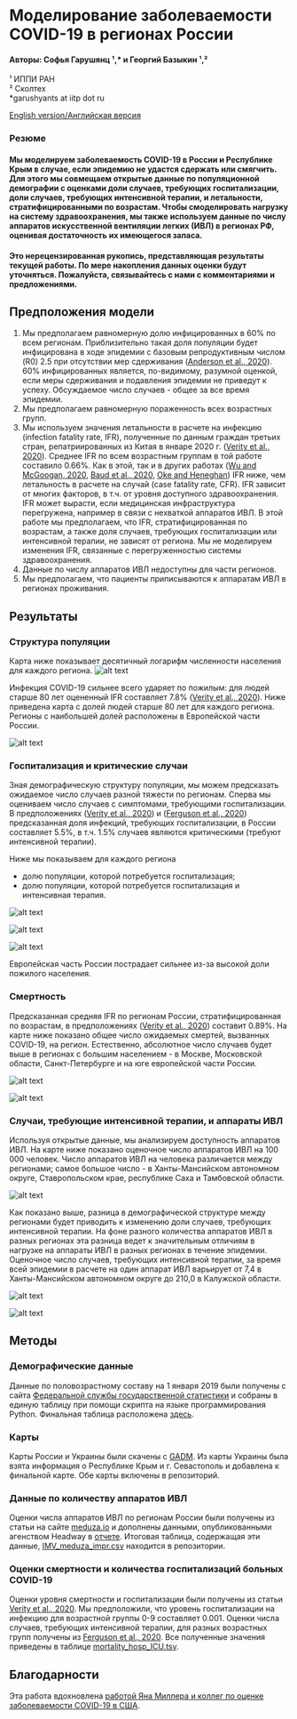 # Моделирование заболеваемости COVID-19 в регионах России
#### Авторы: Софья Гарушянц &#x00B9;,* и Георгий Базыкин &#x00B9;,&#x00B2;
&#x00B9; ИППИ РАН  
&#x00B2; Сколтех  
*garushyants at iitp dot ru

[English version/Английская версия](https://github.com/garushyants/covid19_russia_mapping/blob/master/README.md)

### Резюме

#### Мы моделируем заболеваемость COVID-19 в России и Республике Крым в случае, если эпидемию не удастся сдержать или смягчить. Для этого мы совмещаем открытые данные по популяционной демографии с оценками доли случаев, требующих госпитализации, доли случаев, требующих интенсивной терапии, и летальности, стратифицированными по возрастам. Чтобы смоделировать нагрузку на систему здравоохранения, мы также используем данные по числу аппаратов искусственной вентиляции легких (ИВЛ) в регионах РФ, оценивая достаточность их имеющегося запаса.

#### Это нерецензированная рукопись, представляющая результаты текущей работы. По мере накопления данных оценки будут уточняться. Пожалуйста, связывайтесь с нами с комментариями и предложениями. 

## Предположения модели
1. Мы предполагаем равномерную долю инфицированных в 60% по всем регионам. Приблизительно такая доля популяции будет инфицирована в ходе эпидемии с базовым репродуктивным числом (R0) 2.5 при отсутствии мер сдерживания ([Anderson et al., 2020](https://www.thelancet.com/journals/lancet/article/PIIS0140-6736(20)30567-5/fulltext)). 60% инфицированных является, по-видимому, разумной оценкой, если меры сдерживания и подавления эпидемии не приведут к успеху. Обсуждаемое число случаев - общее за все время эпидемии.
2. Мы предполагаем равномерную пораженность всех возрастных групп.
3. Мы используем значения летальности в расчете на инфекцию (infection fatality rate, IFR), полученные по данным граждан третьих стран, репатриированных из Китая в январе 2020 г. ([Verity et al., 2020](https://www.medrxiv.org/content/10.1101/2020.03.09.20033357v1.full.pdf)). Среднее IFR по всем возрастным группам в той работе составило 0.66%. Как в этой, так и в других работах ([Wu and McGoogan, 2020](https://jamanetwork.com/journals/jama/fullarticle/2762130?guestAccessKey=bdcca6fa-a48c-4028-8406-7f3d04a3e932&utm_source=For_The_Media&utm_medium=referral&utm_campaign=ftm_links&utm_content=tfl&utm_term=022420&mod=article_inline), [Baud et al., 2020](https://www.thelancet.com/journals/laninf/article/PIIS1473-3099(20)30195-X/fulltext), [Oke and Heneghan](https://www.cebm.net/global-covid-19-case-fatality-rates/)) IFR ниже, чем летальность в расчете на случай (case fatality rate, CFR). IFR зависит от многих факторов, в т.ч. от уровня доступного здравоохранения. IFR может вырасти, если медицинская инфраструктура перегружена, например в связи с нехваткой аппаратов ИВЛ. В этой работе мы предполагаем, что IFR, стратифицированная по возрастам, а также доля случаев, требующих госпитализации или интенсивной терапии, не зависят от региона. Мы не моделируем изменения IFR, связанные с перегруженностью системы здравоохранения. 
4. Данные по числу аппаратов ИВЛ недоступны для части регионов.
5. Мы предполагаем, что пациенты приписываются к аппаратам ИВЛ в регионах проживания.


## Результаты
### Структура популяции

Карта ниже показывает десятичный логарифм численности населения для каждого региона.
![alt text](https://github.com/garushyants/covid19_russia_mapping/blob/master/Figures_ru/Fig0populationru.png)

Инфекция COVID-19 сильнее всего ударяет по пожилым: для людей старше 80 лет оцененный IFR составляет 7.8% ([Verity et al., 2020](https://www.medrxiv.org/content/10.1101/2020.03.09.20033357v1.full.pdf)). Ниже приведена карта с долей людей старше 80 лет для каждого региона. Регионы с наибольшей долей расположены в Европейской части России. 

![alt text](https://github.com/garushyants/covid19_russia_mapping/blob/master/Figures_ru/Fig1perc80ru.png)


### Госпитализация и критические случаи

Зная демографическую структуру популяции, мы можем предсказать ожидаемое число случаев разной тяжести по регионам. Сперва мы оцениваем число случаев с симптомами, требующими госпитализации. В предположениях ([Verity et al., 2020](https://www.medrxiv.org/content/10.1101/2020.03.09.20033357v1.full.pdf)) и ([Ferguson et al., 2020](https://www.imperial.ac.uk/media/imperial-college/medicine/sph/ide/gida-fellowships/Imperial-College-COVID19-NPI-modelling-16-03-2020.pdf)) предсказанная доля инфекций, требующих госпитализации, в России составляет 5.5%, в т.ч. 1.5% случаев являются критическими (требуют интенсивной терапии).

Ниже мы показываем для каждого региона 
- долю популяции, которой потребуется госпитализация;
- долю популяции, которой потребуется госпитализация и интенсивная терапия.


![alt text](https://github.com/garushyants/covid19_russia_mapping/blob/master/Figures_ru/Fig3hospitalizedru.png)

![alt text](https://github.com/garushyants/covid19_russia_mapping/blob/master/Figures_ru/Fig4criticalru.png)

![alt text](https://github.com/garushyants/covid19_russia_mapping/blob/master/Figures_ru/Table1ru.png)

Европейская часть России пострадает сильнее из-за высокой доли пожилого населения. 


### Смертность 

Предсказанная средняя IFR по регионам России, стратифицированная по возрастам, в предположениях ([Verity et al., 2020](https://www.medrxiv.org/content/10.1101/2020.03.09.20033357v1.full.pdf)) составит 0.89%. На карте ниже показано общее число ожидаемых смертей, вызванных COVID-19, на регион. Естественно, абсолютное число случаев будет выше в регионах с большим населением - в Москве, Московской области, Санкт-Петербурге и на юге европейской части России. 

![alt text](https://github.com/garushyants/covid19_russia_mapping/blob/master/Figures_ru/Fig2mortalityru.png)

![alt text](https://github.com/garushyants/covid19_russia_mapping/blob/master/Figures_ru/Table2ru.png)

### Случаи, требующие интенсивной терапии, и аппараты ИВЛ

Используя открытые данные, мы анализируем доступность аппаратов ИВЛ. На карте ниже показано оценочное число аппаратов ИВЛ на 100 000 человек. Число аппаратов ИВЛ на человека различается между регионами; самое большое число - в Ханты-Мансийском автономном округе, Ставропольском крае, республике Саха и Тамбовской области. 


![alt text](https://github.com/garushyants/covid19_russia_mapping/blob/master/Figures_ru/Fig5IMVper100000ru.png)

Как показано выше, разница в демографической структуре между регионами будет приводить к изменению доли случаев, требующих интенсивной терапии. На фоне разного количества аппаратов ИВЛ в разных регионах эта разница ведет к значительным отличиям в нагрузке на аппараты ИВЛ в разных регионах в течение эпидемии. Оценочное число случаев, требующих интенсивной терапии, за время всей эпидемии в расчете на один аппарат ИВЛ варьирует от 7,4 в Ханты-Мансийском автономном округе до 210,0 в Калужской области.

![alt text](https://github.com/garushyants/covid19_russia_mapping/blob/master/Figures_ru/Fig6CasesperIMVru.png)

![alt text](https://github.com/garushyants/covid19_russia_mapping/blob/master/Figures_ru/Table3ru.png)

## Методы
### Демографические данные
Данные по половозрастному составу на 1 января 2019 были получены с сайта [Федеральной службы  государственной статистики](https://gks.ru/bgd/regl/b19_111/Main.htm) и собраны в единую таблицу при помощи скрипта на языке программирования Python.
Финальная таблица расположена [здесь](https://github.com/garushyants/covid19_russia_mapping/blob/master/rosstat_combined.tsv).
### Карты
Карты России и Украины были скачены с [GADM](https://gadm.org/download_country_v3.html). Из карты Украины была взята информация о Республике Крым и г. Севастополь и добавлена к финальной карте. Обе карты включены в репозиторий.
### Данные по количеству аппаратов ИВЛ
Оценки числа аппаратов ИВЛ по регионам России были получены из статьи на сайте [meduza.io](https://meduza.io/feature/2020/03/20/v-italii-iz-za-koronavirusa-katastroficheski-ne-hvataet-apparatov-ivl-v-rossii-ih-gorazdo-bolshe-no-eto-ne-znachit-chto-my-luchshe-gotovy-k-epidemii) и дополнены данными, опубликованными агенством Headway в [отчете](https://www.hwcompany.ru/blog/expert/nali4ie_apparatov_ivl_na_22_03_2020).
Итоговая таблица, содержащая эти данные,  [IMV_meduza_impr.csv](https://github.com/garushyants/covid19_russia_mapping/blob/master/IMV_meduza_impr.csv) находится в репозитории.

### Оценки смертности и количества госпитализаций больных COVID-19
Оценки уровня смертности и госпитализации были получены из статьи [Verity et al., 2020](https://www.medrxiv.org/content/10.1101/2020.03.09.20033357v1.full.pdf). Мы предположили, что уровень госпитализации на инфекцию для возрастной группы 0-9 составляет 0.001. Оценки числа случаев, требующих интенсивной терапии, для разных возрастных групп получены из [Ferguson et al., 2020](https://www.imperial.ac.uk/media/imperial-college/medicine/sph/ide/gida-fellowships/Imperial-College-COVID19-NPI-modelling-16-03-2020.pdf). 
Все полученные значения приведены в таблице  [mortality_hosp_ICU.tsv](https://github.com/garushyants/covid19_russia_mapping/blob/master/mortality_hosp_ICU.tsv).

## Благодарности
Эта работа вдохновлена [работой Яна Миллера и коллег по оценке заболеваемости COVID-19 в США](https://github.com/ianfmiller/covid19-burden-mapping/blob/master/README.md).
